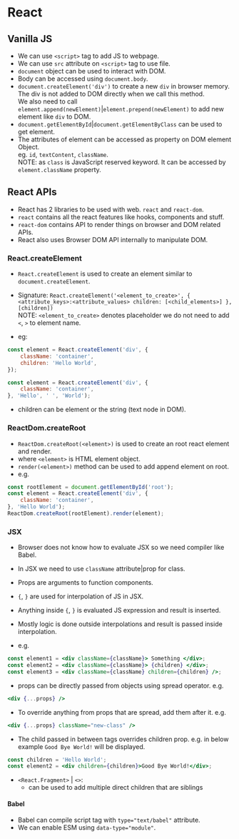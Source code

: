 # React

## Vanilla JS

- We can use `<script>` tag to add JS to webpage.
- We can use `src` attribute on `<script>` tag to use file.
- `document` object can be used to interact with DOM.
- Body can be accessed using `document.body`.
- `document.createElement('div')` to create a new `div` in browser memory.  
The div is not added to DOM directly when we call this method.  
We also need to call `element.append(newElement)`|`element.prepend(newElement)`
to add new element like `div` to DOM.
- `document.getElementById`|`document.getElementByClass` can be used to get
element.
- The attributes of element can be accessed as property on DOM element Object.  
eg. `id`, `textContent`, `className`.  
NOTE: as `class` is JavaScript reserved keyword. It can be accessed by
`element.className` property.

## React APIs

- React has 2 libraries to be used with web. `react` and `react-dom`.
- `react` contains all the react features like hooks, components and stuff.
- `react-dom` contains API to render things on browser and DOM related APIs.
- React also uses Browser DOM API internally to manipulate DOM.

### React.createElement

- `React.createElement` is used to create an element similar to `document.createElement`.
- Signature: `React.createElement('<element_to_create>', { <attribute_keys>:<attribute_values> children: [<child_elements>] }, [children])`  
NOTE: `<element_to_create>` denotes placeholder we do not need to add `<`, `>` to
element name.

- eg:

```js
const element = React.createElement('div', {
    className: 'container',
    children: 'Hello World',
});
```

```js
const element = React.createElement('div', {
    className: 'container',
}, 'Hello', ' ', 'World');

```

- children can be element or the string (text node in DOM).

### ReactDom.createRoot

- `ReactDom.createRoot(<element>)` is used to create an root react element and render.
- where `<element>` is HTML element object.
- `render(<element>)` method can be used to add append element on root.
- e.g.

```js
const rootElement = document.getElementById('root');
const element = React.createElement('div', {
    className: 'container',
}, 'Hello World');
ReactDom.createRoot(rootElement).render(element);
```

### JSX

- Browser does not know how to evaluate JSX so we need compiler like Babel.
- In JSX we need to use `className` attribute|prop for class.
- Props are arguments to function components.
- `{`, `}` are used for interpolation of JS in JSX.
- Anything inside `{`, `}` is evaluated JS expression and result is inserted.
- Mostly logic is done outside interpolations and result is passed inside
interpolation.

- e.g.

```jsx
const element1 = <div className={className}> Something </div>;
const element2 = <div className={className}> {children} </div>;
const element3 = <div className={className} children={children} />;
```

- props can be directly passed from objects using spread operator.
e.g.

```jsx
<div {...props} />
```

- To override anything from props that are spread, add them after it.
e.g.

```jsx
<div {...props} className="new-class" />
```

- The child passed in between tags overrides children prop.
e.g. in below example `Good Bye World!` will be displayed.

```jsx
const children = 'Hello World';
const element2 = <div children={children}>Good Bye World!</div>;

```

- `<React.Fragment>` | `<>`:
    - can be used to add multiple direct children that are siblings

#### Babel

- Babel can compile script tag with `type="text/babel"` attribute.
- We can enable ESM using `data-type="module"`.

